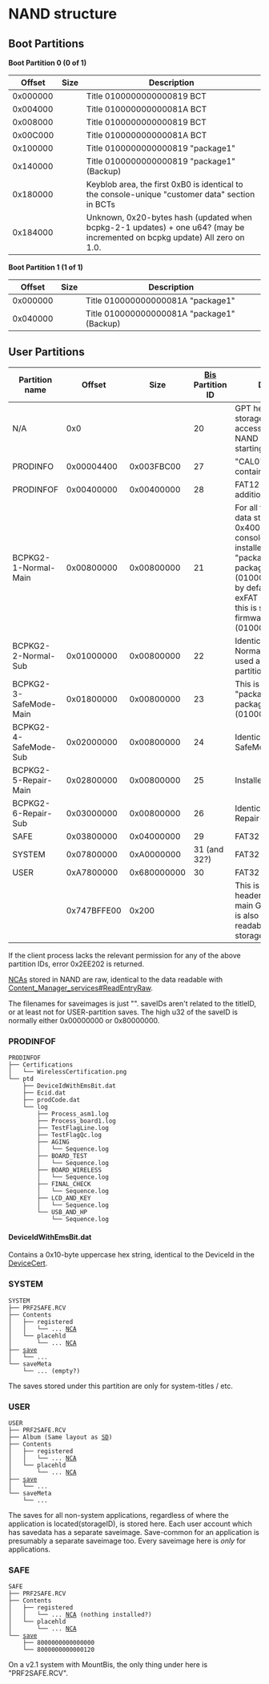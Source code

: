 # NAND structure

## Boot Partitions

**Boot Partition 0 (0 of
1)**

| Offset   | Size | Description                                                                                                                |
| -------- | ---- | -------------------------------------------------------------------------------------------------------------------------- |
| 0x000000 |      | Title 0100000000000819 BCT                                                                                                 |
| 0x004000 |      | Title 010000000000081A BCT                                                                                                 |
| 0x008000 |      | Title 0100000000000819 BCT                                                                                                 |
| 0x00C000 |      | Title 010000000000081A BCT                                                                                                 |
| 0x100000 |      | Title 0100000000000819 "package1"                                                                                          |
| 0x140000 |      | Title 0100000000000819 "package1" (Backup)                                                                                 |
| 0x180000 |      | Keyblob area, the first 0xB0 is identical to the console-unique "customer data" section in BCTs                            |
| 0x184000 |      | Unknown, 0x20-bytes hash (updated when bcpkg-2-1 updates) + one u64? (may be incremented on bcpkg update) All zero on 1.0. |

**Boot Partition 1 (1 of 1)**

| Offset   | Size | Description                                |
| -------- | ---- | ------------------------------------------ |
| 0x000000 |      | Title 010000000000081A "package1"          |
| 0x040000 |      | Title 010000000000081A "package1" (Backup) |

## User Partitions

| Partition name         | Offset      | Size        | [Bis](Filesystem%20services.md "wikilink") Partition ID | Description                                                                                                                                                                                                                                                        |
| ---------------------- | ----------- | ----------- | ------------------------------------------------------- | ------------------------------------------------------------------------------------------------------------------------------------------------------------------------------------------------------------------------------------------------------------------ |
| N/A                    | 0x0         |             | 20                                                      | GPT header, Bis-storage also allows raw access to the entire NAND eMMC sectors starting at sector0.                                                                                                                                                                |
| PRODINFO               | 0x00004400  | 0x003FBC00  | 27                                                      | "CAL0" raw partition containing set:cal data.                                                                                                                                                                                                                      |
| PRODINFOF              | 0x00400000  | 0x00400000  | 28                                                      | FAT12 filesystem, additional calibration.                                                                                                                                                                                                                          |
| BCPKG2-1-Normal-Main   | 0x00800000  | 0x00800000  | 21                                                      | For all these packages, data starts at offset 0x4000 and is not console-unique. This is installed from "package2" in firmware package A (0100000000000819) by default. With the exFAT update installed, this is switched to firmware package C (010000000000081B). |
| BCPKG2-2-Normal-Sub    | 0x01000000  | 0x00800000  | 22                                                      | Identical to BCPKG2-1-Normal-Main, probably used as a backup partition.                                                                                                                                                                                            |
| BCPKG2-3-SafeMode-Main | 0x01800000  | 0x00800000  | 23                                                      | This is installed from "package2" in firmware package B (010000000000081A).                                                                                                                                                                                        |
| BCPKG2-4-SafeMode-Sub  | 0x02000000  | 0x00800000  | 24                                                      | Identical to BCPKG2-3-SafeMode-Main.                                                                                                                                                                                                                               |
| BCPKG2-5-Repair-Main   | 0x02800000  | 0x00800000  | 25                                                      | Installed at the factory.                                                                                                                                                                                                                                          |
| BCPKG2-6-Repair-Sub    | 0x03000000  | 0x00800000  | 26                                                      | Identical to BCPKG2-5-Repair-Main.                                                                                                                                                                                                                                 |
| SAFE                   | 0x03800000  | 0x04000000  | 29                                                      | FAT32 filesystem.                                                                                                                                                                                                                                                  |
| SYSTEM                 | 0x07800000  | 0xA0000000  | 31 (and 32?)                                            | FAT32 filesystem.                                                                                                                                                                                                                                                  |
| USER                   | 0xA7800000  | 0x680000000 | 30                                                      | FAT32 filesystem.                                                                                                                                                                                                                                                  |
|                        | 0x747BFFE00 | 0x200       |                                                         | This is the backup GPT header specified by the main GPT header. This is also the last sector readable with Bis-storage paritionID 20.                                                                                                                              |

If the client process lacks the relevant permission for any of the above
partition IDs, error 0x2EE202 is returned.

[NCAs](NCA.md "wikilink") stored in NAND are raw, identical to the data
readable with
[Content\_Manager\_services\#ReadEntryRaw](Content%20Manager%20services#ReadEntryRaw.md##ReadEntryRaw "wikilink").

The filenames for saveimages is just "<lower-case hex u64 saveID>".
saveIDs aren't related to the titleID, or at least not for
USER-partition saves. The high u32 of the saveID is normally either
0x00000000 or 0x80000000.

### PRODINFOF

`PRODINFOF`  
`├── Certifications`  
`│   └── WirelessCertification.png`  
`└── ptd`  
`    ├── DeviceIdWithEmsBit.dat`  
`    ├── Ecid.dat`  
`    ├── prodCode.dat`  
`    └── log`  
`        ├── Process_asm1.log`  
`        ├── Process_board1.log`  
`        ├── TestFlagLine.log`  
`        ├── TestFlagQc.log`  
`        ├── AGING`  
`        │   └── Sequence.log`  
`        ├── BOARD_TEST`  
`        │   └── Sequence.log`  
`        ├── BOARD_WIRELESS`  
`        │   └── Sequence.log`  
`        ├── FINAL_CHECK`  
`        │   └── Sequence.log`  
`        ├── LCD_AND_KEY`  
`        │   └── Sequence.log`  
`        └── USB_AND_HP`  
`            └── Sequence.log`

#### DeviceIdWithEmsBit.dat

Contains a 0x10-byte uppercase hex string, identical to the DeviceId in
the [DeviceCert](Settings%20services.md "wikilink").

### SYSTEM

`SYSTEM`  
`├── PRF2SAFE.RCV`  
`├── Contents`  
`│   ├── registered`  
`│   │   └── ... `[`NCA`](NCA.md "wikilink")  
`│   └── placehld`  
`│       └── ... `[`NCA`](NCA.md "wikilink")  
`├── `[`save`](Savegames.md "wikilink")  
`│   └── ...`  
`└── saveMeta`  
`    └── ... (empty?)`

The saves stored under this partition are only for system-titles / etc.

### USER

`USER`  
`├── PRF2SAFE.RCV`  
`├── Album (Same layout as `[`SD`](SD%20Filesystem.md "wikilink")`)`  
`├── Contents`  
`│   ├── registered`  
`│   │   └── ... `[`NCA`](NCA.md "wikilink")  
`│   └── placehld`  
`│       └── ... `[`NCA`](NCA.md "wikilink")  
`├── `[`save`](Savegames.md "wikilink")  
`│   └── ...`  
`└── saveMeta`  
`    └── ... `

The saves for all non-system applications, regardless of where the
application is located(storageID), is stored here. Each user account
which has savedata has a separate saveimage. Save-common for an
application is presumably a separate saveimage too. Every saveimage here
is *only* for applications.

### SAFE

`SAFE`  
`├── PRF2SAFE.RCV`  
`├── Contents`  
`│   ├── registered`  
`│   │   └── ... `[`NCA`](NCA.md "wikilink")` (nothing installed?)`  
`│   └── placehld`  
`│       └── ... `[`NCA`](NCA.md "wikilink")  
`└── `[`save`](Savegames.md "wikilink")  
`    ├── 8000000000000000`  
`    └── 8000000000000120`

On a v2.1 system with MountBis, the only thing under here is
"PRF2SAFE.RCV".
